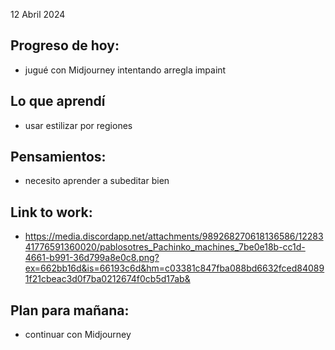 12 Abril 2024

## Progreso de hoy:
- jugué con Midjourney intentando arregla impaint

## Lo que aprendí 
- usar estilizar por regiones 

## **Pensamientos**:
- necesito aprender a subeditar bien 

## Link to work: 
- https://media.discordapp.net/attachments/989268270618136586/1228341776591360020/pablosotres_Pachinko_machines_7be0e18b-cc1d-4661-b991-36d799a8e0c8.png?ex=662bb16d&is=66193c6d&hm=c03381c847fba088bd6632fced840891f21cbeac3d0f7ba0212674f0cb5d17ab& 
## Plan para mañana: 
- continuar con Midjourney 
